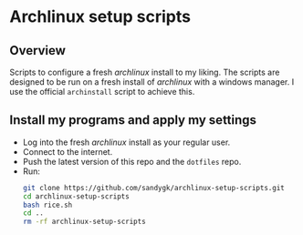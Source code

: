 # Archlinux setup scripts

## Overview
Scripts to configure a fresh *archlinux* install to my liking. The scripts are
designed to be run on a fresh install of *archlinux* with a windows manager.
I use the official `archinstall` script to achieve this.

## Install my programs and apply my settings
- Log into the fresh *archlinux* install as your regular user.
- Connect to the internet.
- Push the latest version of this repo and the `dotfiles` repo.
- Run:
  ```sh
  git clone https://github.com/sandygk/archlinux-setup-scripts.git
  cd archlinux-setup-scripts
  bash rice.sh
  cd ..
  rm -rf archlinux-setup-scripts
  ```
